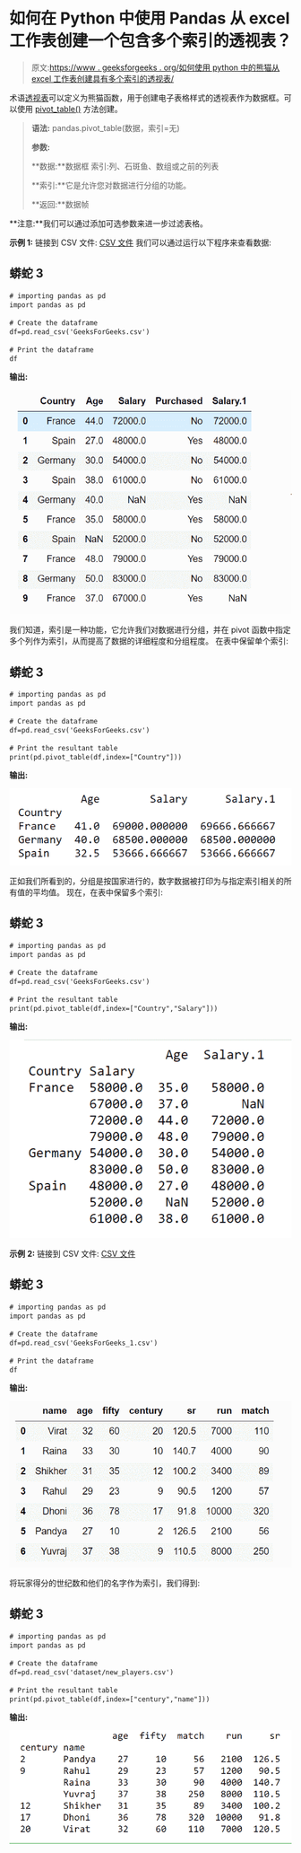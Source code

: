 # 如何在 Python 中使用 Pandas 从 excel 工作表创建一个包含多个索引的透视表？

> 原文:[https://www . geeksforgeeks . org/如何使用 python 中的熊猫从 excel 工作表创建具有多个索引的透视表/](https://www.geeksforgeeks.org/how-to-create-a-pivot-table-with-multiple-indexes-from-an-excel-sheet-using-pandas-in-python/)

术语[透视表](https://www.geeksforgeeks.org/python-pandas-pivot_table/)可以定义为熊猫函数，用于创建电子表格样式的透视表作为数据框。可以使用 [pivot_table()](https://www.geeksforgeeks.org/python-pandas-pivot_table/) 方法创建。

> **语法:** pandas.pivot_table(数据，索引=无)
> 
> **参数:**
> 
> **数据:**数据框
> 索引:列、石斑鱼、数组或之前的列表
> 
> **索引:**它是允许您对数据进行分组的功能。
> 
> **返回:**数据帧

**注意:**我们可以通过添加可选参数来进一步过滤表格。

**示例 1:** 链接到 CSV 文件: [CSV 文件](https://docs.google.com/spreadsheets/d/1xCfGTuY9rbNE7_JJ5LS4OntfyXxLGNR_6ty_J-tWz0U/edit?usp=sharing)
我们可以通过运行以下程序来查看数据:

## 蟒蛇 3

```
# importing pandas as pd 
import pandas as pd

# Create the dataframe 
df=pd.read_csv('GeeksForGeeks.csv')

# Print the dataframe 
df
```

**输出:**

![img](img/e45e8aedff0fc08fa5c90c849589768b.png)

我们知道，索引是一种功能，它允许我们对数据进行分组，并在 pivot 函数中指定多个列作为索引，从而提高了数据的详细程度和分组程度。
在表中保留单个索引:

## 蟒蛇 3

```
# importing pandas as pd 
import pandas as pd

# Create the dataframe 
df=pd.read_csv('GeeksForGeeks.csv')

# Print the resultant table
print(pd.pivot_table(df,index=["Country"]))
```

**输出:**

![img](img/8d6cf8a2f128984ab3bdd774471b1cdd.png)

正如我们所看到的，分组是按国家进行的，数字数据被打印为与指定索引相关的所有值的平均值。
现在，在表中保留多个索引:

## 蟒蛇 3

```
# importing pandas as pd 
import pandas as pd

# Create the dataframe 
df=pd.read_csv('GeeksForGeeks.csv')

# Print the resultant table
print(pd.pivot_table(df,index=["Country","Salary"]))
```

**输出:**

![img](img/af60a30821d3df221a92bc520fa2d6e2.png)

**示例** **2:** 链接到 CSV 文件: [CSV 文件](https://docs.google.com/spreadsheets/d/15iWNM9CGeK91eld8P4xc51BjOmniogjaj0EoGfAEhDk/edit?usp=sharing)

## 蟒蛇 3

```
# importing pandas as pd 
import pandas as pd

# Create the dataframe 
df=pd.read_csv('GeeksForGeeks_1.csv')

# Print the dataframe 
df
```

**输出:**

![img](img/b289b0f898979a3abb1b9c98a8dd6971.png)

将玩家得分的世纪数和他们的名字作为索引，我们得到:

## 蟒蛇 3

```
# importing pandas as pd 
import pandas as pd

# Create the dataframe 
df=pd.read_csv('dataset/new_players.csv')

# Print the resultant table
print(pd.pivot_table(df,index=["century","name"]))
```

**输出:**

![img](img/82bd8d0336a4e0eff0b9f851ea46dcac.png)